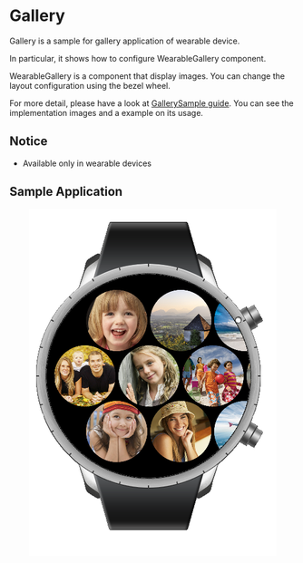 # Gallery
Gallery is a sample for gallery application of wearable device.

In particular, it shows how to configure WearableGallery component.

WearableGallery is a component that display images.
You can change the layout configuration using the bezel wheel.

For more detail, please have a look at [GallerySample guide](https://code.sec.samsung.net/confluence/pages/viewpage.action?pageId=167556512).
You can see the implementation images and a example on its usage.

## Notice
* Available only in wearable devices

## Sample Application
<div style="text-align:center;width:100%;"><img src="./res/screenshot.png" /></div>

